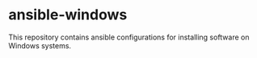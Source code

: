 # ansible-windows
This repository contains ansible configurations for installing software on Windows systems.
